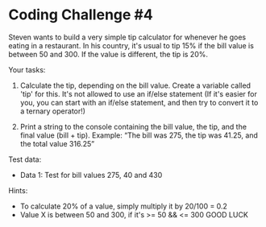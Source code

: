 # Coding Challenge #4

Steven wants to build a very simple tip calculator for whenever he goes eating in a 
restaurant. In his country, it's usual to tip 15% if the bill value is between 50 and 
300. If the value is different, the tip is 20%.

Your tasks:

1. Calculate the tip, depending on the bill value. Create a variable called 'tip' for 
this. It's not allowed to use an if/else statement (If it's easier for you, you can 
start with an if/else statement, and then try to convert it to a ternary 
operator!)

2. Print a string to the console containing the bill value, the tip, and the final value 
(bill + tip). Example: “The bill was 275, the tip was 41.25, and the total value 
316.25”

Test data:

+ Data 1: Test for bill values 275, 40 and 430

Hints:

+ To calculate 20% of a value, simply multiply it by 20/100 = 0.2
+ Value X is between 50 and 300, if it's >= 50 && <= 300 
GOOD LUCK 
